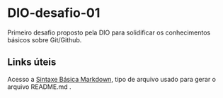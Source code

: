 # DIO-desafio-01
Primeiro desafio proposto pela DIO para solidificar os conhecimentos básicos sobre Git/Github.
## Links úteis
Acesso a [Sintaxe Básica Markdown](https://www.markdownguide.org/basic-syntax/), tipo de arquivo usado para gerar o arquivo README.md .
